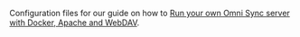 Configuration files for our guide on how to [Run your own Omni Sync server with Docker, Apache and WebDAV](https://docs.bytemark.co.uk/article/run-your-own-omni-sync-server-with-docker-apache-and-webdav/).

